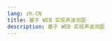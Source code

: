 ```yaml
---
lang: zh-CN
title: 基于 WEB 实现声波测距
description: 基于 WEB 实现声波测距
---
```


<sound-wave-measure-distance />
